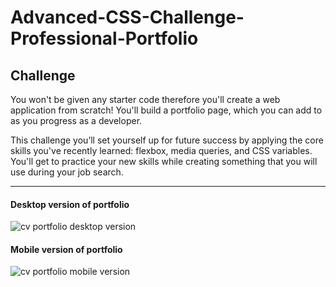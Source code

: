 # Advanced-CSS-Challenge-Professional-Portfolio

## Challenge

You won't be given any starter code therefore you'll create a web application from scratch! You'll build a portfolio page, which you can add to as you progress as a developer. 

This challenge you’ll set yourself up for future success by applying the core skills you've recently learned: flexbox, media queries, and CSS variables. You'll get to practice your new skills while creating something that you will use during your job search.


____


#### Desktop version of portfolio

![cv portfolio desktop version](https://user-images.githubusercontent.com/116984891/209420180-44733038-7df7-412c-82f3-363017fb7d93.gif)


#### Mobile version of portfolio 

![cv portfolio mobile version](https://user-images.githubusercontent.com/116984891/209420216-f2e8ec19-7dca-4cc3-9369-f89fb0303855.gif)
